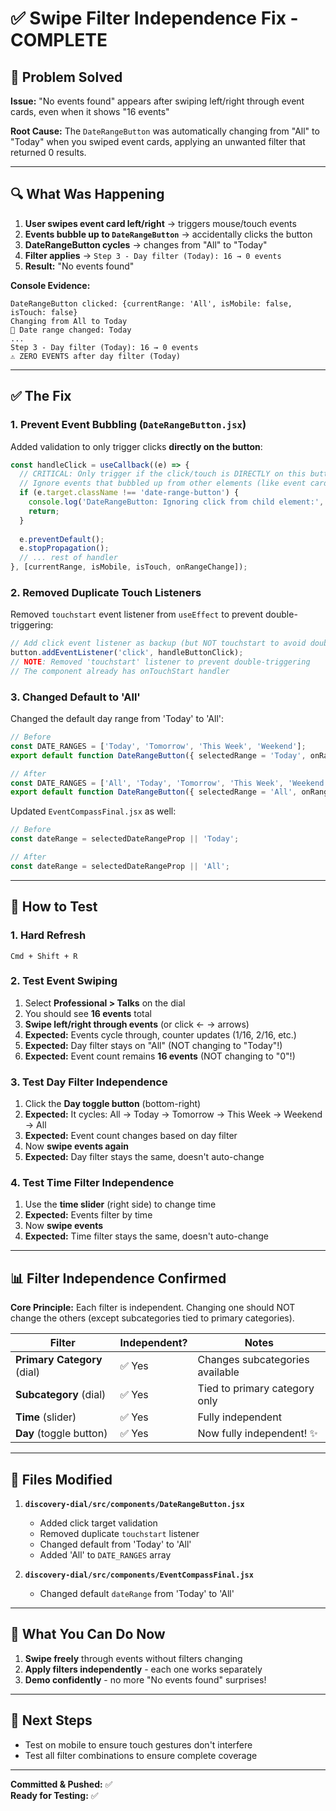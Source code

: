 # ✅ Swipe Filter Independence Fix - COMPLETE

## 🎯 Problem Solved

**Issue:** "No events found" appears after swiping left/right through event cards, even when it shows "16 events"

**Root Cause:** The `DateRangeButton` was automatically changing from "All" to "Today" when you swiped event cards, applying an unwanted filter that returned 0 results.

---

## 🔍 What Was Happening

1. **User swipes event card left/right** → triggers mouse/touch events
2. **Events bubble up to `DateRangeButton`** → accidentally clicks the button
3. **DateRangeButton cycles** → changes from "All" to "Today"
4. **Filter applies** → `Step 3 - Day filter (Today): 16 → 0 events`
5. **Result:** "No events found"

**Console Evidence:**
```
DateRangeButton clicked: {currentRange: 'All', isMobile: false, isTouch: false}
Changing from All to Today
📅 Date range changed: Today
...
Step 3 - Day filter (Today): 16 → 0 events
⚠️ ZERO EVENTS after day filter (Today)
```

---

## ✅ The Fix

### 1. **Prevent Event Bubbling** (`DateRangeButton.jsx`)

Added validation to only trigger clicks **directly on the button**:

```javascript
const handleClick = useCallback((e) => {
  // CRITICAL: Only trigger if the click/touch is DIRECTLY on this button
  // Ignore events that bubbled up from other elements (like event card swipes)
  if (e.target.className !== 'date-range-button') {
    console.log('DateRangeButton: Ignoring click from child element:', e.target.className);
    return;
  }
  
  e.preventDefault();
  e.stopPropagation();
  // ... rest of handler
}, [currentRange, isMobile, isTouch, onRangeChange]);
```

### 2. **Removed Duplicate Touch Listeners**

Removed `touchstart` event listener from `useEffect` to prevent double-triggering:

```javascript
// Add click event listener as backup (but NOT touchstart to avoid double-triggering)
button.addEventListener('click', handleButtonClick);
// NOTE: Removed 'touchstart' listener to prevent double-triggering
// The component already has onTouchStart handler
```

### 3. **Changed Default to 'All'**

Changed the default day range from 'Today' to 'All':

```javascript
// Before
const DATE_RANGES = ['Today', 'Tomorrow', 'This Week', 'Weekend'];
export default function DateRangeButton({ selectedRange = 'Today', onRangeChange }) {

// After
const DATE_RANGES = ['All', 'Today', 'Tomorrow', 'This Week', 'Weekend'];
export default function DateRangeButton({ selectedRange = 'All', onRangeChange }) {
```

Updated `EventCompassFinal.jsx` as well:

```javascript
// Before
const dateRange = selectedDateRangeProp || 'Today';

// After
const dateRange = selectedDateRangeProp || 'All';
```

---

## 🧪 How to Test

### 1. **Hard Refresh**
```
Cmd + Shift + R
```

### 2. **Test Event Swiping**

1. Select **Professional > Talks** on the dial
2. You should see **16 events** total
3. **Swipe left/right through events** (or click ← → arrows)
4. **Expected:** Events cycle through, counter updates (1/16, 2/16, etc.)
5. **Expected:** Day filter stays on "All" (NOT changing to "Today"!)
6. **Expected:** Event count remains **16 events** (NOT changing to "0"!)

### 3. **Test Day Filter Independence**

1. Click the **Day toggle button** (bottom-right)
2. **Expected:** It cycles: All → Today → Tomorrow → This Week → Weekend → All
3. **Expected:** Event count changes based on day filter
4. Now **swipe events again**
5. **Expected:** Day filter stays the same, doesn't auto-change

### 4. **Test Time Filter Independence**

1. Use the **time slider** (right side) to change time
2. **Expected:** Events filter by time
3. Now **swipe events**
4. **Expected:** Time filter stays the same, doesn't auto-change

---

## 📊 Filter Independence Confirmed

**Core Principle:** Each filter is independent. Changing one should NOT change the others (except subcategories tied to primary categories).

| Filter | Independent? | Notes |
|--------|-------------|-------|
| **Primary Category** (dial) | ✅ Yes | Changes subcategories available |
| **Subcategory** (dial) | ✅ Yes | Tied to primary category only |
| **Time** (slider) | ✅ Yes | Fully independent |
| **Day** (toggle button) | ✅ Yes | Now fully independent! ✨ |

---

## 🔧 Files Modified

1. **`discovery-dial/src/components/DateRangeButton.jsx`**
   - Added click target validation
   - Removed duplicate `touchstart` listener
   - Changed default from 'Today' to 'All'
   - Added 'All' to `DATE_RANGES` array

2. **`discovery-dial/src/components/EventCompassFinal.jsx`**
   - Changed default `dateRange` from 'Today' to 'All'

---

## 🎉 What You Can Do Now

1. **Swipe freely** through events without filters changing
2. **Apply filters independently** - each one works separately
3. **Demo confidently** - no more "No events found" surprises!

---

## 🚀 Next Steps

- Test on mobile to ensure touch gestures don't interfere
- Test all filter combinations to ensure complete coverage

---

**Committed & Pushed:** ✅  
**Ready for Testing:** ✅

